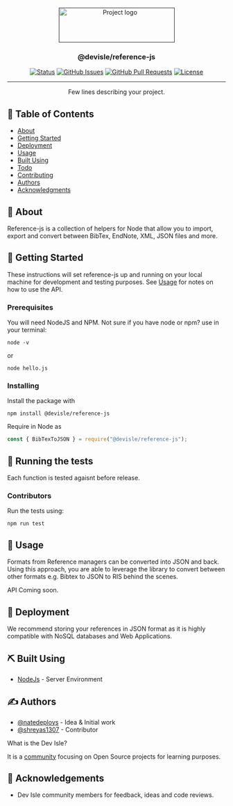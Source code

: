<p align="center">
  <a href="" rel="noopener">
 <img width=267px height=80px src="https://i.imgur.com/ttvAaZe.png" alt="Project logo"></a>
</p>

<h3 align="center">@devisle/reference-js</h3>

<div align="center">

[![Status](https://img.shields.io/badge/status-development-important.svg)]()
[![GitHub Issues](https://img.shields.io/github/issues/devisle/reference-js)](https://github.com/devisle/reference-js/issues)
[![GitHub Pull Requests](https://img.shields.io/github/issues-pr/devisle/reference-js)](https://github.com/devisle/reference-js/pulls)
[![License](https://img.shields.io/badge/license-MIT-blue.svg)](/LICENSE)

</div>

---

<p align="center"> Few lines describing your project.
    <br> 
</p>

## 📝 Table of Contents

- [About](#about)
- [Getting Started](#getting_started)
- [Deployment](#deployment)
- [Usage](#usage)
- [Built Using](#built_using)
- [Todo](TODO.md)
- [Contributing](CONTRIBUTING.md)
- [Authors](#authors)
- [Acknowledgments](#acknowledgement)

## 🧐 About <a name = "about"></a>

Reference-js is a collection of helpers for Node that allow you to import, export and convert between BibTex, EndNote, XML, JSON files and more.

## 🏁 Getting Started <a name = "getting_started"></a>

These instructions will set reference-js up and running on your local machine for development and testing purposes. See [Usage](#usage) for notes on how to use the API.

### Prerequisites

You will need NodeJS and NPM. Not sure if you have node or npm? use in your terminal:

```
node -v
```

or

```
node hello.js
```

### Installing

Install the package with

```
npm install @devisle/reference-js
```

Require in Node as

```js
const { BibTexToJSON } = require("@devisle/reference-js");
```

## 🔧 Running the tests <a name = "tests"></a>

Each function is tested agaisnt before release.

### Contributors

Run the tests using:

```
npm run test
```

## 🎈 Usage <a name="usage"></a>

Formats from Reference managers can be converted into JSON and back. Using this approach, you are able to leverage the library to convert between other formats e.g. Bibtex to JSON to RIS behind the scenes.

API Coming soon.

## 🚀 Deployment <a name = "deployment"></a>

We recommend storing your references in JSON format as it is highly compatible with NoSQL databases and Web Applications.

## ⛏️ Built Using <a name = "built_using"></a>

- [NodeJs](https://nodejs.org/en/) - Server Environment

## ✍️ Authors <a name = "authors"></a>

- [@natedeploys](https://github.com/Natedeploys) - Idea & Initial work
- [@shreyas1307](https://github.com/shreyas1307) - Contributor

What is the Dev Isle?

It is a [community](https://github.com/devisle) focusing on Open Source projects for learning purposes.

## 🎉 Acknowledgements <a name = "acknowledgement"></a>

- Dev Isle community members for feedback, ideas and code reviews.
